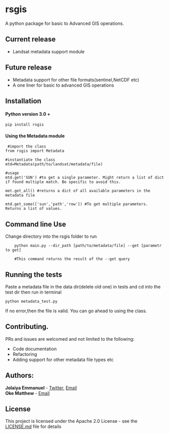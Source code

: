 # rsgis
A python package for basic to Advanced GIS operations.

## Current release 
- Landsat metadata support module

## Future release 
- Metadata support for other file formats(sentinel,NetCDF etc)
- A one liner for basic to advanced GIS operations
 
## Installation
#### Python version 3.0 +<br>
    pip install rsgis
#### Using the Metadata module <br>
     #import the class
    from rsgis import Metadata
    
    #instantiate the class
    mtd=Metadata(path/to/landsat/metadata/file)
    
    #usage
    mtd.get('SUN') #to get a single parameter. Might return a list of dict if found multiple match. Be specific to avoid this.
    
    met.get_all() #returns a dict of all available parameters in the metadata file
    
    mtd.get_some(['sun','path','row']) #To get multiple parameters. Returns a list of values.
    
## Command line Use
Change directory into the rsgis folder to run

        python main.py --dir_path [path/to/metadata/file] --get [parametr to get]
        
        #This command returns the result of the --get query 
        
## Running the tests

 Paste a metadata file in the data dir(delete old one) in tests and cd into the test dir then run in terminal<br>

    python metadata_test.py 
 If no error,then the file is valid. You can go ahead to using the class.
## Contributing.

 PRs and issues are welcomed and not limited to the following:
 - Code documentation
 - Refactoring
 - Adding support for other metadata file types etc
 
## Authors:
**Jolaiya Emmanuel** - [Twitter](https://twitter.com/jeafreezy), [Email](jolaiyaemmanuel@gmail.com) <br>
**Oke Matthew** - [Email](matthewoke16@gmail.com) <br>

## License
This project is licensed under the Apache 2.0 License - see the [LICENSE.md](LICENSE.md) file for details

